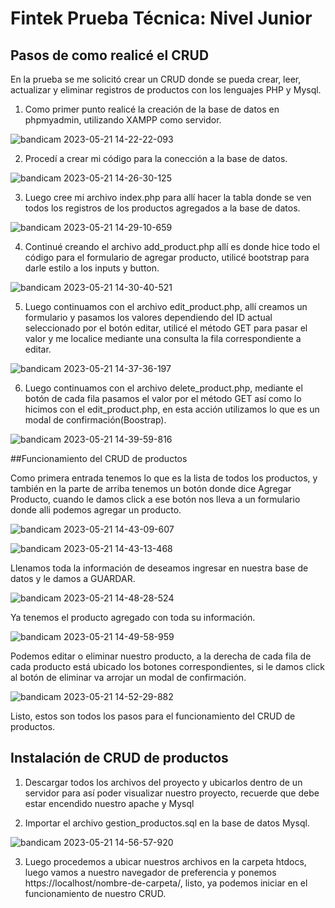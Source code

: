 # Fintek Prueba Técnica: Nivel Junior

## Pasos de como realicé el CRUD

En la prueba se me solicitó crear un CRUD donde se pueda crear, leer, actualizar y eliminar registros de productos con los lenguajes PHP y Mysql.

1. Como primer punto realicé la creación de la base de datos en phpmyadmin, utilizando XAMPP como servidor.

![bandicam 2023-05-21 14-22-22-093](https://github.com/armandojrw/fintekpruebajunior/assets/85651439/e548f4b9-5323-42b7-ae56-b204525d6a78)

2. Procedí a crear mi código para la conección a la base de datos.

![bandicam 2023-05-21 14-26-30-125](https://github.com/armandojrw/fintekpruebajunior/assets/85651439/2c7dfb8a-f780-4073-a7af-25793cd97e7c)

3. Luego cree mi archivo index.php para allí hacer la tabla donde se ven todos los registros de los productos agregados a la base de datos.

![bandicam 2023-05-21 14-29-10-659](https://github.com/armandojrw/fintekpruebajunior/assets/85651439/270fb8d5-999f-47e0-9675-5c3df0e53e6a)

4. Continué creando el archivo add_product.php allí es donde hice todo el código para el formulario de agregar producto, utilicé bootstrap para darle estilo a los inputs y button.

![bandicam 2023-05-21 14-30-40-521](https://github.com/armandojrw/fintekpruebajunior/assets/85651439/0ee0fa81-092c-4abb-9f2a-9f2c8d557135)

5. Luego continuamos con el archivo edit_product.php, allí creamos un formulario y pasamos los valores dependiendo del ID actual seleccionado por el botón editar, utilicé el método GET para pasar el valor y me localice mediante una consulta la fila correspondiente a editar.

![bandicam 2023-05-21 14-37-36-197](https://github.com/armandojrw/fintekpruebajunior/assets/85651439/2b3e434a-a829-4642-80b1-e8f79c172786)

6. Luego continuamos con el archivo delete_product.php, mediante el botón de cada fila pasamos el valor por el método GET así como lo hicimos con el edit_product.php, en esta acción utilizamos lo que es un modal de confirmación(Boostrap).

![bandicam 2023-05-21 14-39-59-816](https://github.com/armandojrw/fintekpruebajunior/assets/85651439/7f59fbb9-0027-4f55-a360-89492ae4fd60)

##Funcionamiento del CRUD de productos

Como primera entrada tenemos lo que es la lista de todos los productos, y también en la parte de arriba tenemos un botón donde dice Agregar Producto, cuando le damos click a ese botón nos lleva a un formulario donde alli podemos agregar un producto.

![bandicam 2023-05-21 14-43-09-607](https://github.com/armandojrw/fintekpruebajunior/assets/85651439/d4dd4adb-e432-48e8-93ed-3cb57cca7090)

![bandicam 2023-05-21 14-43-13-468](https://github.com/armandojrw/fintekpruebajunior/assets/85651439/56864515-8e80-4492-9fdd-68d59eb1e5ec)

Llenamos toda la información de deseamos ingresar en nuestra base de datos y le damos a GUARDAR.

![bandicam 2023-05-21 14-48-28-524](https://github.com/armandojrw/fintekpruebajunior/assets/85651439/70ca883a-fb0f-41dc-8377-ed9ca5ab5954)

Ya tenemos el producto agregado con toda su información.

![bandicam 2023-05-21 14-49-58-959](https://github.com/armandojrw/fintekpruebajunior/assets/85651439/0c647874-f904-42df-a31e-0650882ae442)

Podemos editar o eliminar nuestro producto, a la derecha de cada fila de cada producto está ubicado los botones correspondientes, si le damos click al botón de eliminar va arrojar un modal de confirmación.

![bandicam 2023-05-21 14-52-29-882](https://github.com/armandojrw/fintekpruebajunior/assets/85651439/7d8268fd-aaa4-4970-88cf-7dc1ee11f409)

Listo, estos son todos los pasos para el funcionamiento del CRUD de productos.

## Instalación de CRUD de productos

1. Descargar todos los archivos del proyecto y ubicarlos dentro de un servidor para así poder visualizar nuestro proyecto, recuerde que debe estar encendido nuestro apache y Mysql

2. Importar el archivo gestion_productos.sql en la base de datos Mysql.

![bandicam 2023-05-21 14-56-57-920](https://github.com/armandojrw/fintekpruebajunior/assets/85651439/71dd2d77-aac3-4178-b328-1a5df492abf2)

3. Luego procedemos a ubicar nuestros archivos en la carpeta htdocs, luego vamos a nuestro navegador de preferencia y ponemos https://localhost/nombre-de-carpeta/, listo, ya podemos iniciar en el funcionamiento de nuestro CRUD.



